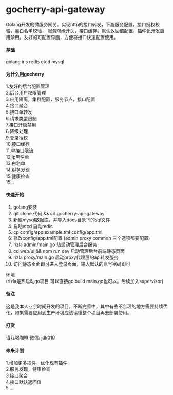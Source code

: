 # gocherry-api-gateway

Golang开发的微服务网关。实现http的接口转发，下游服务配置，接口授权校验，黑白名单校验，
服务降级开关，接口缓存，默认返回值配置，插件化开发启用禁用。友好的可配置界面，方便将接口快速配置使用。


#### 基础
golang iris redis etcd mysql

#### 为什么用gocherry
1.友好的后台配置管理  
2.后台用户权限管理  
3.应用隔离，集群配置，服务节点，接口配置  
4.接口聚合  
5.接口单转发  
6.请求类型限制  
7.接口开启禁用  
8.降级处理  
9.登录授权  
10.接口缓存   
11.单接口限流  
12.ip黑名单  
13.白名单  
14.服务发现     
15.健康检查  
15...  

#### 快速开始

1.  golang安装
2.  git clone 代码  && cd gocherry-api-gateway
3.  新建mysql数据库，并导入docs目录下的sql文件  
4.  启动etcd 启动redis  
5.  cp config/app.example.tml config/app.tml 
6.  修改config/app.tml配置 (admin proxy common 三个选项都要配置)
7.  rizla admin/main.go 热启动管理后台服务
8.  cd web/ui && npm run dev 启动管理后台前端静态页面
9.  rizla  proxy/main.go 启动proxy代理层的api转发服务
10. 访问静态页面即可进入登录页面，输入默认的账号密码即可

环境  
(rizla是热启动go项目 可以直接go build main.go也可以。后续加入supervisor)   

#### 备注
这是我本人业余时间开发的项目，不断完善中，其中有些不合理的地方需要持续优化，如果需要应用到生产环境应该读懂整个项目再去部署使用。

#### 打赏

请我喝咖啡 微信: jdk010


#### 未来计划
1.增加更多插件，优化现有插件  
2.服务发现，健康检查  
3.接口聚合  
4.接口默认返回值  
5....  


